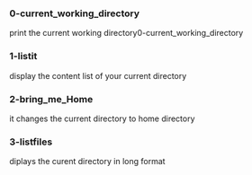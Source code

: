 ### 0-current_working_directory
print the current working directory0-current_working_directory 
### 1-listit
display the content list of your current directory
### 2-bring_me_Home 
it changes the current directory to home directory 
### 3-listfiles
diplays the curent directory in long format
